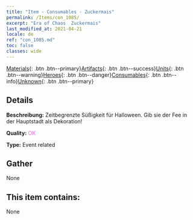 ```yaml
---
title: "Item - Consumables - Zuckermais"
permalink: /Items/con_1085/
excerpt: "Era of Chaos  Zuckermais"
last_modified_at: 2021-04-21
locale: de
ref: "con_1085.md"
toc: false
classes: wide
---
```

 [Materials](/de/Items/){: .btn .btn--primary}[Artifacts](/de/Items/Artifacts/){: .btn .btn--success}[Units](/de/Items/Units/){: .btn .btn--warning}[Heroes](/de/Items/Heroes/){: .btn .btn--danger}[Consumables](/de/Items/Consumables/){: .btn .btn--info}[Unknown](/de/Items/Unknown/){: .btn .btn--primary}

## Details
 **Beschreibung:** Zeitbegrenzte Süßigkeit für Halloween. Gib sie der Fee in der Hauptstadt als Dekoration!

 **Quality:** <span style="color: #DA70D6">OK</span>

 **Type:** Event related

## Gather

  None

## This item contains:

  None

